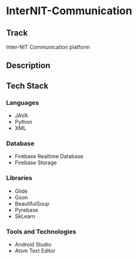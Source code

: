 # InterNIT-Communication

## Track
Inter-NIT Communication platform

## Description


## Tech Stack

### Languages
- JAVA
- Python
- XML

### Database
- Firebase Realtime Database
- Firebase Storage

### Libraries
- Glide
- Gson
- BeautifulSoup
- Pyrebase
- SkLearn

### Tools and Technologies
- Android Studio
- Atom Text Editor

